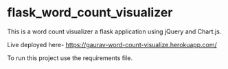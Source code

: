 # flask_word_count_visualizer
This is a word count visualizer a flask application using jQuery and Chart.js.

Live deployed here-
https://gaurav-word-count-visualize.herokuapp.com/

To run this project use the requirements file.
